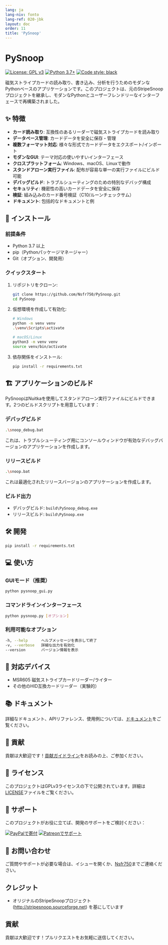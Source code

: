 ```yaml
---
lang: ja
lang-niv: fonto
lang-ref: 020-jbk
layout: doc
order: 11
title: 'PySnoop'
---
```


# PySnoop

[![License: GPL v3](https://img.shields.io/badge/License-GPLv3-blue.svg)](https://www.gnu.org/licenses/gpl-3.0)
[![Python 3.7+](https://img.shields.io/badge/python-3.7+-blue.svg)](https://www.python.org/downloads/)
[![Code style: black](https://img.shields.io/badge/code%20style-black-000000.svg)](https://github.com/psf/black)

磁気ストライプカードの読み取り、書き込み、分析を行うためのモダンなPythonベースのアプリケーションです。このプロジェクトは、元のStripeSnoopプロジェクトを継承し、モダンなPythonとユーザーフレンドリーなインターフェースで再構築されました。

## ✨ 特徴

- **カード読み取り**: 互換性のあるリーダーで磁気ストライプカードを読み取り
- **データベース管理**: カードデータを安全に保存・管理
- **複数フォーマット対応**: 様々な形式でカードデータをエクスポート/インポート
- **モダンなGUI**: テーマ対応の使いやすいインターフェース
- **クロスプラットフォーム**: Windows、macOS、Linuxで動作
- **スタンドアローン実行ファイル**: 配布が容易な単一の実行ファイルにビルド可能
- **デバッグビルド**: トラブルシューティングのための特別なデバッグ構成
- **セキュリティ**: 機密性の高いカードデータを安全に保存
- **検証**: 組み込みのカード番号検証（C10/ルーンチェックサム）
- **ドキュメント**: 包括的なドキュメントと例

## 🚀 インストール

### 前提条件

- Python 3.7 以上
- pip（Pythonパッケージマネージャー）
- Git（オプション、開発用）

### クイックスタート

1. リポジトリをクローン:

   ```bash
   git clone https://github.com/Nsfr750/PySnoop.git
   cd PySnoop
   ```

2. 仮想環境を作成して有効化:

   ```bash
   # Windows
   python -m venv venv
   .\venv\Scripts\activate
   
   # macOS/Linux
   python3 -m venv venv
   source venv/bin/activate
   ```

3. 依存関係をインストール:

   ```bash
   pip install -r requirements.txt
   ```

## 🏗️ アプリケーションのビルド

PySnoopはNuitkaを使用してスタンドアローン実行ファイルにビルドできます。2つのビルドスクリプトを用意しています：

### デバッグビルド

```bash
.\snoop_debug.bat
```

これは、トラブルシューティング用にコンソールウィンドウが有効なデバッグバージョンのアプリケーションを作成します。

### リリースビルド

```bash
.\snoop.bat
```

これは最適化されたリリースバージョンのアプリケーションを作成します。

### ビルド出力

- デバッグビルド: `build\PySnoop_debug.exe`
- リリースビルド: `build\PySnoop.exe`

## 🛠️ 開発
   ```bash
   pip install -r requirements.txt
   ```

## 💻 使い方

### GUIモード（推奨）

```bash
python pysnoop_gui.py
```

### コマンドラインインターフェース

```bash
python pysnoop.py [オプション]
```

### 利用可能なオプション

```bash
-h, --help      ヘルプメッセージを表示して終了
-v, --verbose   詳細な出力を有効化
--version       バージョン情報を表示
```

## 🔌 対応デバイス

- MSR605 磁気ストライプカードリーダー/ライター
- その他のHID互換カードリーダー（実験的）

## 📚 ドキュメント

詳細なドキュメント、APIリファレンス、使用例については、[ドキュメント](https://nsfr750.github.io/PySnoop/ "PySnoop ドキュメント")をご覧ください。

## 🤝 貢献

貢献は大歓迎です！[貢献ガイドライン](CONTRIBUTING.md)をお読みの上、ご参加ください。

## 📄 ライセンス

このプロジェクトはGPLv3ライセンスの下で公開されています。詳細は[LICENSE](LICENSE)ファイルをご覧ください。

## 🙏 サポート

このプロジェクトがお役に立てば、開発のサポートをご検討ください：

[![PayPalで寄付](https://img.shields.io/badge/寄付-PayPal-blue.svg)](https://paypal.me/3dmega)
[![Patreonでサポート](https://img.shields.io/badge/サポート-Patreon-orange.svg)](https://www.patreon.com/Nsfr750)

## 📧 お問い合わせ

ご質問やサポートが必要な場合は、イシューを開くか、[Nsfr750](mailto:nsfr750@yandex.com)までご連絡ください。

## クレジット

- オリジナルのStripeSnoopプロジェクト (http://stripesnoop.sourceforge.net) を基にしています

## 貢献

貢献は大歓迎です！プルリクエストをお気軽に送信してください。
